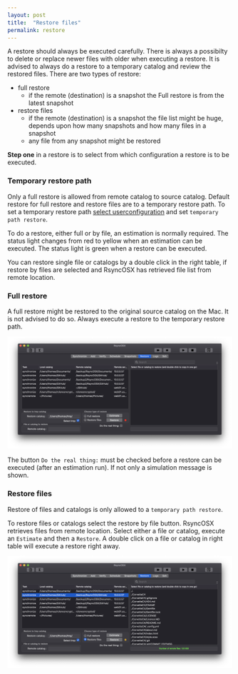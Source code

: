 ```yaml
---
layout: post
title:  "Restore files"
permalink: restore
---
```

A restore should always be executed carefully. There is always a possibilty to delete or replace newer files with older when executing a restore. It is advised to always do a restore to a temporary catalog and review the restored files. There are two types of restore:

- full restore
  - if the remote (destination) is a snapshot the Full restore is from the latest snapshot
- restore files
  - if the remote (destination) is a snapshot the file list might be huge, depends upon how many snapshots and how many files in a snapshot
  - any file from any snapshot might be restored

**Step one** in a restore is to select from which configuration a restore is to be executed.

### Temporary restore path

Only a full restore is allowed from remote catalog to source catalog. Default restore for full restore and restore files are to a temporary restore path. To set a temporary restore path [select userconfiguration](/userconfiguration) and set `temporary path restore`.

To do a restore, either full or by file, an estimation is normally required. The status light changes from red to yellow when an estimation can be executed. The status light is green when a restore can be executed.

You can restore single file or catalogs by a double click in the right table, if restore by files are selected and RsyncOSX has retrieved file list from remote location.

### Full restore

A full restore might be restored to the original source catalog on the Mac. It is not advised to do so. Always execute a restore to the temporary restore path.

![](/images/RsyncOSX/master/restore/restore.png)

The button `Do the real thing:` must be checked before a restore can be executed (after an estimation run). If not only a simulation message is shown.

### Restore files

Restore of files and catalogs is only allowed to a `temporary path restore`.

To restore files or catalogs select the restore by file button. RsyncOSX retrieves files from remote location. Select either a file or catalog, execute an `Estimate` and then a `Restore`. A double click on a file or catalog in right table will execute a restore right away.

![](/images/RsyncOSX/master/restore/restore2.png)
